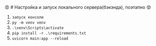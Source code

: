 :rage: # Настройка и запуск локального сервера(бэкэнда), поэтапно :rage:

1) `запуск консоли`
2) `py -m venv venv`
3) `.\venv\Scripts\activate`
4) `pip install -r .\requirements.txt`
5) `uvicorn main:app --reload`
